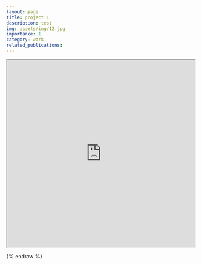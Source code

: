 ```yaml
---
layout: page
title: project 1
description: test
img: assets/img/12.jpg
importance: 1
category: work
related_publications:
---
```


<iframe src="https://mybinder.org/v2/gh/PeterXQC/cobweb/HEAD?labpath=voila%2Frender%2Findex.ipynb" width="100%" height="500px"></iframe>


{% endraw %}
